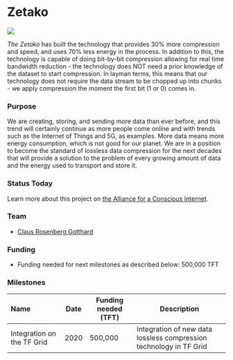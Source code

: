 # Zetako

![](https://www.consciousinternet.org/threefold/info/projects/zetako/zetako.png)

*The Zetako* has built the technology that provides 30% more compression and speed, and uses 70% less energy in the process. In addition to this, the technology is capable of doing bit-by-bit compression allowing for real time bandwidth reduction - the technology does NOT need a prior knowledge of the dataset to start compression. In layman terms, this means that our technology does not require the data stream to be chopped up into chunks - we apply compression the moment the first bit (1 or 0) comes in.

### Purpose

We are creating, storing, and sending more data than ever before, and this trend will certainly continue as more people come online and with trends such as the Internet of Things and 5G, as examples. More data means more energy consumption, which is not good for our planet.
We are in a position to become the standard of lossless data compression for the next decades that will provide a solution to the problem of every growing amount of data and the energy used to transport and store it.

### Status Today



Learn more about this project on [the Alliance for a Conscious Internet](https://www.consciousinternet.org/index.html#/projects/zetako).

### Team

- [Claus Rosenberg Gotthard](https://www.consciousinternet.org/#/people/claus_rosenberg_gotthard)

### Funding

- Funding needed for next milestones as described below: 500,000 TFT

### Milestones

| Name         | Date   | Funding needed (TFT) | Description
|:-------------|--------|-------------|-----------------|
| Integration on the TF Grid |  2020 |  500,000 | Integration of new data lossless compression technology in TF Grid |